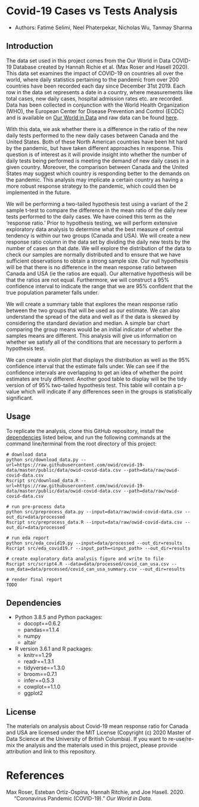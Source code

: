 # Covid-19 Cases vs Tests Analysis

-   Authors: Fatime Selimi, Neel Phaterpekar, Nicholas Wu, Tanmay Sharma

## Introduction

The data set used in this project comes from the Our World in Data
COVID-19 Database created by Hannah Richie et al. (Max Roser and Hasell
2020). This data set examines the impact of COVID-19 on countries all
over the world, where daily statistics pertaining to the pandemic from
over 200 countries have been recorded each day since December 31st 2019.
Each row in the data set represents a date in a country, where
measurements like total cases, new daily cases, hospital admission rates
etc. are recorded. Data has been collected in conjunction with the World
Health Organization (WHO), the European Center for Disease Prevention
and Control (ECDC) and is available on [Our World in
Data](https://ourworldindata.org/coronavirus) and raw data can be found
[here](https://raw.githubusercontent.com/owid/covid-19-data/master/public/data/owid-covid-data.csv).

With this data, we ask whether there is a difference in the ratio of the 
new daily tests performed to the new daily cases between Canada and the 
United States. Both of these North American countries have been hit hard by the
pandemic, but have taken different approaches in response. This question
is of interest as it will provide insight into whether the number of
daily tests being performed is meeting the demand of new daily cases in
a given country. Moreover, the comparison between Canada and the United
States may suggest which country is responding better to the demands on
the pandemic. This analysis may implicate a certain country as having a
more robust response strategy to the pandemic, which could then be
implemented in the future.

We will be performing a two-tailed hypothesis test using a variant of the 2 sample
t-test to compare the difference in the mean ratio of the daily new
tests performed to the daily cases. We have coined this term as the
‘response ratio.’ Prior to hypothesis testing, we will perform extensive
exploratory data analysis to determine what the best measure of central
tendency is within our two groups (Canada and USA). We will create a new
response ratio column in the data set by dividing the daily new tests by
the number of cases on that date. We will explore the distribution of
the data to check our samples are normally distributed and to ensure
that we have sufficient observations to obtain a strong sample size. Our
null hypothesis will be that there is no difference in the mean response
ratio between Canada and USA (ie the ratios are equal). Our alternative
hypothesis will be that the ratios are not equal. Furthermore, we will
construct a 95% confidence interval to indicate the range that we are
95% confident that the true population parameter falls under.

We will create a summary table that explores the mean response ratio
between the two groups that will be used as our estimate. We can also
understand the spread of the data and well as if the data is skewed by
considering the standard deviation and median. A simple bar chart
comparing the group means would be an initial indicator of whether the
samples means are different. This analysis will give us information on
whether we satisfy all of the conditions that are necessary to perform a
hypothesis test.

We can create a violin plot that displays the distribution as well as
the 95% confidence interval that the estimate falls under. We can see if
the confidence intervals are overlapping to get an idea of whether the
point estimates are truly different. Another good table to display will
be the tidy version of of 95% two-tailed hypothesis test. This table
will contain a p-value which will indicate if any differences seen in
the groups is statistically significant.


## Usage

To replicate the analysis, clone this GitHub repository, install the
[dependencies](#dependencies) listed below, and run the following
commands at the command line/terminal from the root directory of this
project:

    # download data
    python src/download_data.py --url=https://raw.githubusercontent.com/owid/covid-19-data/master/public/data/owid-covid-data.csv --path=data/raw/owid-covid-data.csv
    Rscript src/download_data.R --url=https://raw.githubusercontent.com/owid/covid-19-data/master/public/data/owid-covid-data.csv --path=data/raw/owid-covid-data.csv

    # run pre-process data
    python src/preprocess_data.py --input=data/raw/owid-covid-data.csv --out_dir=data/processed
    Rscript src/preprocess_data.R --input=data/raw/owid-covid-data.csv --out_dir=data/processed
    
    # run eda report
    python src/eda_covid19.py --input=data/processed --out_dir=results
    Rscript src/eda_covid19.r --input_path=<input_path> --out_dir=results
    
    # create exploratory data analysis figure and write to file 
    Rscript src/script4.R --data=data/processed/covid_can_usa.csv --sum_data=data/processed/covid_can_usa_summary.csv --out_dir=results
    
    # render final report
    TODO
    
## Dependencies

-   Python 3.8.5 and Python packages:
    -   docopt==0.6.2
    -   pandas==1.1.4
    -   numpy
    -   altair
-   R version 3.6.1 and R packages:
    -   knitr==1.29
    -   readr==1.3.1
    -   tidyverse==1.3.0
    -   broom==0.7.1
    -   infer==0.5.3
    -   cowplot==1.1.0
    -   ggplot2

## License

The materials on analysis about Covid-19 mean response ratio for Canada
and USA are licensed under the MIT License (Copyright (c) 2020 Master of
Data Science at the University of British Columbia). If you want to
re-use/re-mix the analysis and the materials used in this project,
please provide attribution and link to this repository.

# References

<div id="refs" class="references csl-bib-body hanging-indent">

<div id="ref-owidcoronavirus" class="csl-entry">

Max Roser, Esteban Ortiz-Ospina, Hannah Ritchie, and Joe Hasell. 2020.
“Coronavirus Pandemic (COVID-19).” *Our World in Data*.

</div>

</div>